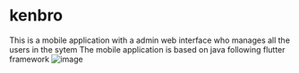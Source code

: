# kenbro
This is a mobile application with a admin web interface who manages all the users in the sytem
The mobile application is based on java following flutter framework
![image](https://github.com/silenstack/kenbro/assets/57324329/0e10ecdd-a342-4c11-8997-ab218129a36d)
